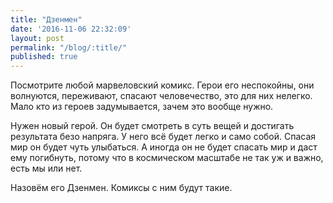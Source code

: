 ```yaml
---
title: "Дзенмен"
date: '2016-11-06 22:32:09'
layout: post
permalink: "/blog/:title/"
published: true
---
```

Посмотрите любой марвеловский комикс. Герои его неспокойны, они волнуются, переживают, спасают человечество, это для них нелегко. Мало кто из героев задумывается, зачем это вообще нужно.

Нужен новый герой. Он будет смотреть в суть вещей и достигать результата безо напряга. У него всё будет легко и само собой. Спасая мир он будет чуть улыбаться. А иногда он не будет спасать мир и даст ему погибнуть, потому что в космическом масштабе не так уж и важно, есть мы или нет.

Назовём его Дзенмен. Комиксы с ним будут такие.